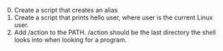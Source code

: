 0. Create a script that creates an alias 
2. Create a script that prints hello user, where user is the current Linux user. 
3. Add /action to the PATH. /action should be the last directory the shell looks into when looking for a program. 

